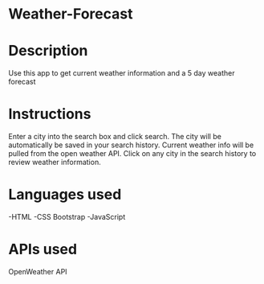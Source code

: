 # Weather-Forecast

# Description
Use this app to get current weather information and a 5 day weather forecast

# Instructions
Enter a city into the search box and click search. The city will be automatically be saved in your search history. Current weather info will be pulled from the open weather API. Click on any city in the search history to review weather information.

# Languages used
-HTML
-CSS Bootstrap
-JavaScript

# APIs used
OpenWeather API
